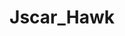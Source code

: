 ---
avatar: /images/people/jscar.jpg
avatar_small: /images/people/jscar_small.jpg
bio: 'Platform TAM Red Hat. Passions: Privacy, Security & Hardware, Raspberry Pi,
  Steam Deck, & 3D printing.'
gplus: null
homepage: null
instagram: null
linkedin: null
title: Jscar_Hawk
twitter: https://twitter.com/jscar_hawk
type: guest
username: jscar
youtube: null
---